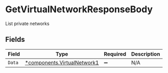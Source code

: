 # GetVirtualNetworkResponseBody

List private networks


## Fields

| Field                                                                     | Type                                                                      | Required                                                                  | Description                                                               |
| ------------------------------------------------------------------------- | ------------------------------------------------------------------------- | ------------------------------------------------------------------------- | ------------------------------------------------------------------------- |
| `Data`                                                                    | [*components.VirtualNetwork1](../../models/components/virtualnetwork1.md) | :heavy_minus_sign:                                                        | N/A                                                                       |